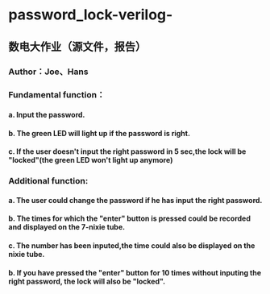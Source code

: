 # password_lock-verilog-
## 数电大作业（源文件，报告）
### Author：Joe、Hans
### Fundamental function：
#### a. Input the password.
#### b. The green LED will light up if the password is right.
#### c. If the user doesn't input the right password in 5 sec,the lock will be "locked"(the green LED won't light up anymore)
### Additional function:
#### a. The user could change the password if he has input the right password.
#### b. The times for which the "enter" button is pressed could be recorded and displayed on the 7-nixie tube.
#### c. The number has been inputed,the time could also be displayed on the nixie tube.
#### b. If you have pressed the "enter" button for 10 times without inputing the right password, the lock will also be "locked".
